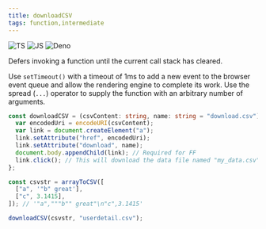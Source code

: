 ```yaml
---
title: downloadCSV
tags: function,intermediate
---
```


![TS](https://img.shields.io/badge/supports-typescript-blue.svg?style=flat-square)
![JS](https://img.shields.io/badge/supports-javascript-yellow.svg?style=flat-square)
![Deno](https://img.shields.io/badge/supports-deno-green.svg?style=flat-square)

Defers invoking a function until the current call stack has cleared.

Use `setTimeout()` with a timeout of 1ms to add a new event to the browser event queue and allow the rendering engine to complete its work. Use the spread (`...`) operator to supply the function with an arbitrary number of arguments.

```ts
const downloadCSV = (csvContent: string, name: string = "download.csv") => {
  var encodedUri = encodeURI(csvContent);
  var link = document.createElement("a");
  link.setAttribute("href", encodedUri);
  link.setAttribute("download", name);
  document.body.appendChild(link); // Required for FF
  link.click(); // This will download the data file named "my_data.csv".
};
```

```ts
const csvstr = arrayToCSV([
  ["a", '"b" great'],
  ["c", 3.1415],
]); // '"a","""b"" great"\n"c",3.1415'

downloadCSV(csvstr, "userdetail.csv");
```
